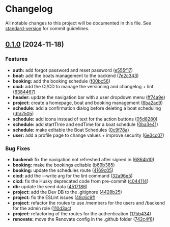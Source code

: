# Changelog

All notable changes to this project will be documented in this file. See [standard-version](https://github.com/conventional-changelog/standard-version) for commit guidelines.

## [0.1.0](https://github.com/timoa/yubidive/compare/v0.0.1...v0.1.0) (2024-11-18)


### Features

* **auth:** add forgot password and reset password ([e555f17](https://github.com/timoa/yubidive/commit/e555f1760d8eb0f8f31401ffa248844e57e1f717))
* **boat:** add the boats management to the backend ([7e2c343](https://github.com/timoa/yubidive/commit/7e2c343c431bb03d16af2536cc104f6c72afad4e))
* **booking:** add the booking schedule ([f00bc56](https://github.com/timoa/yubidive/commit/f00bc562a6372b0c6223117597f0840c58e9caba))
* **cicd:** add the CI/CD to manage the versioning and changelog + lint ([6384467](https://github.com/timoa/yubidive/commit/638446724f7a2f46ddf7db3ed385968add913517))
* **header:** update the navigation bar with a user dropdown menu ([ff74a9e](https://github.com/timoa/yubidive/commit/ff74a9ea7414d1c4d8d0d844120d26069c0e27b1))
* **project:** create a homepage, boat and booking management ([6ba2ac9](https://github.com/timoa/yubidive/commit/6ba2ac96b3e2c2a001f6d8d29b3b21c6b60dd064))
* **schedule:** add a confirmation dialog before deleting a boat scheduling ([dfd7505](https://github.com/timoa/yubidive/commit/dfd7505c3596af07b3c0253c960e1bed7eef056c))
* **schedule:** add icons instead of text for the action buttons ([05d8280](https://github.com/timoa/yubidive/commit/05d82806d68c626937db0807585fe3cb32a42f05))
* **schedule:** add startTIme and endTime for a boat schedule ([0ba3e41](https://github.com/timoa/yubidive/commit/0ba3e415ff7048a6666b9f389abd213517e5145e))
* **schedule:** make editable the Boat Schedules ([0c9f78a](https://github.com/timoa/yubidive/commit/0c9f78ab35d08fe48662c47c55d96ee409d0cb05))
* **user:** add a profile page to change values + improve security ([6e3cc07](https://github.com/timoa/yubidive/commit/6e3cc07787f3332e29d52d194f8a66d818ca4f45))


### Bug Fixes

* **backend:** fix the navigation not refreshed after signed in ([6864b10](https://github.com/timoa/yubidive/commit/6864b10ef5eeb55a4a66a5117dda95750535ef32))
* **booking:** make the bookings editable ([b69b385](https://github.com/timoa/yubidive/commit/b69b385ca5c8a176b9a94abc677ed43ac2055e59))
* **booking:** update the schedules route ([4169c05](https://github.com/timoa/yubidive/commit/4169c05d35eeef643fb6c79666db66bceef47093))
* **cicd:** add the --write arg for the lint command ([32a96e5](https://github.com/timoa/yubidive/commit/32a96e5b9d5bde588364df628af113dea1b0073b))
* **cicd:** fix the Husky deprecated code from pre-commit ([c044114](https://github.com/timoa/yubidive/commit/c04411471648dedbf00306fa982641878b215778))
* **db:** update the seed data ([4517186](https://github.com/timoa/yubidive/commit/4517186782bba9acc19711bd9a8b400ab4a07946))
* **project:** add the Dev DB to the .gitignore ([4428b25](https://github.com/timoa/yubidive/commit/4428b256c3d8f033a1ab5bcc3cc9fa6177a6db3a))
* **project:** fix the ESLint issues ([48c6c9f](https://github.com/timoa/yubidive/commit/48c6c9fd542cb5a30a9c359c14eb6049b4867f06))
* **project:** refactor the routes to use /members for the users and /backend for the admin role ([110d3ac](https://github.com/timoa/yubidive/commit/110d3ac54fb59e451b56b81a64561920590c71f9))
* **project:** refactoring of the routes for the authentication ([17bb434](https://github.com/timoa/yubidive/commit/17bb434f1c2903fe07fd17dc9d95e98025083577))
* **renovate:** move the Renovate config in the .github folder ([742c4f8](https://github.com/timoa/yubidive/commit/742c4f872987296a9a90ae1e9f8e4c9163354841))
